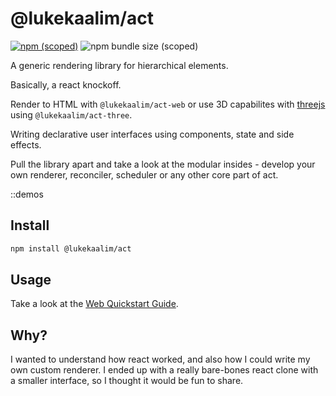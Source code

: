 # @lukekaalim/act

[![npm (scoped)](https://img.shields.io/npm/v/@lukekaalim/act)](https://www.npmjs.com/package/@lukekaalim/act)
![npm bundle size (scoped)](https://img.shields.io/bundlephobia/minzip/@lukekaalim/act)

A generic rendering library for hierarchical elements.

Basically, a react knockoff.

Render to HTML with `@lukekaalim/act-web`
or use 3D capabilites with [threejs](https://threejs.org/) using `@lukekaalim/act-three`.

Writing declarative user interfaces using components, state and side effects.

Pull the library apart and take a look at the modular
insides - develop your own renderer, reconciler, scheduler or any other core part
of act.

::demos

## Install
```bash
npm install @lukekaalim/act
```

## Usage
Take a look at the [Web Quickstart Guide](https://act.luke.kaal.im/quickstart).

## Why?

I wanted to understand how react worked, and also how I could write my own custom renderer. I ended up with a really bare-bones react clone with a smaller interface, so I thought it would be fun to share.